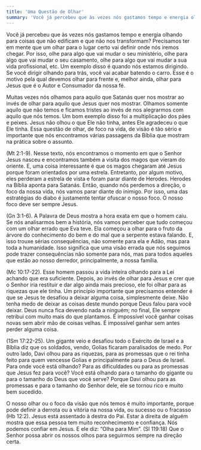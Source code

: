 ```yaml
---
title: 'Uma Questão de Olhar'
summary: 'Você já percebeu que às vezes nós gastamos tempo e energia olhando para coisas qu...'
---
```


Você já percebeu que às vezes nós gastamos tempo e energia olhando para coisas que não edificam e que não nos transformam? Precisamos ter em mente que um olhar para o lugar certo vai definir onde nós iremos chegar. Por isso, olhe para algo que vai mudar o seu ministério, olhe para algo que vai mudar o seu casamento, olhe para algo que vai mudar a sua vida profissional, etc. Um exemplo disso é quando nós estamos dirigindo. Se você dirigir olhando para trás, você vai acabar batendo o carro. Esse é o motivo pela qual devemos olhar para frente e, melhor ainda, olhar para Jesus que é o Autor e Consumador da nossa fé.

Muitas vezes nós olhamos para aquilo que Satanás quer nos mostrar ao invés de olhar para aquilo que Jesus quer nos mostrar. Olhamos somente aquilo que não temos e ficamos tristes ao invés de nos alegrarmos com aquilo que nós temos. Um bom exemplo disso foi a multiplicação dos pães e peixes. Jesus não olhou o que Ele não tinha, antes Ele agradeceu o que Ele tinha. Essa questão de olhar, de foco na vida, de visão é tão sério e importante que nós encontramos várias passagens da Bíblia que mostram na prática sobre o assunto.

(Mt 2:1-9). Nesse texto, nós encontramos o momento em que o Senhor Jesus nasceu e encontramos também a visita dos magos que vieram do oriente. E, uma coisa interessante é que os magos chegaram até Jesus porque foram orientados por uma estrela. Entretanto, por algum motivo, eles perderam a estrela de vista e foram parar diante de Herodes. Herodes na Bíblia aponta para Satanás. Então, quando nós perdemos a direção, o foco da nossa vida, nós vamos parar diante do inimigo. Por isso, uma das estratégias do diabo é justamente tentar ofuscar o nosso foco. O nosso foco deve ser sempre Jesus.

(Gn 3:1-6). A Palavra de Deus mostra a hora exata em que o homem caiu. Se nós analisarmos bem a história, nós vamos perceber que tudo começou com um olhar errado que Eva teve. Ela começou a olhar para o fruto da árvore do conhecimento do bem e do mal que a serpente estava falando. E, isso trouxe sérias consequências, não somente para ela e Adão, mas para toda a humanidade. Isso significa que uma visão errada que nós seguimos pode trazer consequências não somente para nós, mas para todos aqueles que estão ao nosso derredor, principalmente, a nossa família.

(Mc 10:17-22). Esse homem passou a vida inteira olhando para a Lei achando que era suficiente. Depois, ao invés de olhar para Jesus e crer que o Senhor iria restituir e dar algo ainda mais precioso, ele foi olhar para as riquezas que ele tinha. Um princípio importante que precisamos entender é que se Jesus te desafiou a deixar alguma coisa, simplesmente deixe. Não tenha medo de deixar as coisas deste mundo porque Deus falou para você deixar. Deus nunca fica devendo nada a ninguém; no final, Ele sempre retribui com muito mais do que plantamos. É impossível você ganhar coisas novas sem abrir mão de coisas velhas. É impossível ganhar sem antes perder alguma coisa.

(1Sm 17:22-25). Um gigante veio e desafiou todo o Exército de Israel e a Bíblia diz que os soldados, vendo, Golias ficaram paralisados de medo. Por outro lado, Davi olhou para as riquezas, para as promessas que o rei tinha feito para quem vencesse Golias e principalmente para o Deus de Israel. Para onde você está olhando? Para as dificuldades ou para as promessas que Jesus fez para você? Você está olhando para o tamanho do gigante ou para o tamanho do Deus que você serve? Porque Davi olhou para as promessas e para o tamanho do Senhor dele, ele se tornou rico e muito bem sucedido.

O nosso olhar ou o foco da visão que nós temos é muito importante, porque pode definir a derrota ou a vitória na nossa vida, ou sucesso ou o fracasso (Hb 12:2). Jesus está assentado à destra do Pai. Estar à direita de alguém mostra que essa pessoa tem muito reconhecimento e confiança. Nós podemos confiar em Jesus. E ele diz: “Olha para Mim”. (Sl 119:18) Que o Senhor possa abrir os nossos olhos para seguirmos sempre na direção certa.
